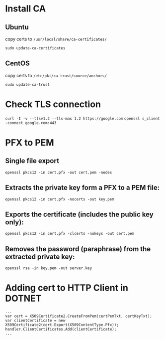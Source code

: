 # Install CA

## Ubuntu

copy certs to `/usr/local/share/ca-certificates/`

`sudo update-ca-certificates`

## CentOS

copy certs to `/etc/pki/ca-trust/source/anchors/`

`sudo update-ca-trust`

# Check TLS connection

`curl -I -v --tlsv1.2 --tls-max 1.2 https://google.com`
`openssl s_client -connect google.com:443`

# PFX to PEM

## Single file export

`openssl pkcs12 -in cert.pfx -out cert.pem -nodes`

## Extracts the private key form a PFX to a PEM file:

`openssl pkcs12 -in cert.pfx -nocerts -out key.pem`

## Exports the certificate (includes the public key only):

`openssl pkcs12 -in cert.pfx -clcerts -nokeys -out cert.pem`

## Removes the password (paraphrase) from the extracted private key:

`openssl rsa -in key.pem -out server.key`

# Adding cert to HTTP Client in DOTNET

```
...
var cert = X509Certificate2.CreateFromPem(certPemTxt, certKeyTxt);
var clientCertificate = new X509Certificate2(cert.Export(X509ContentType.Pfx));
handler.ClientCertificates.Add(clientCertificate);
...

```
